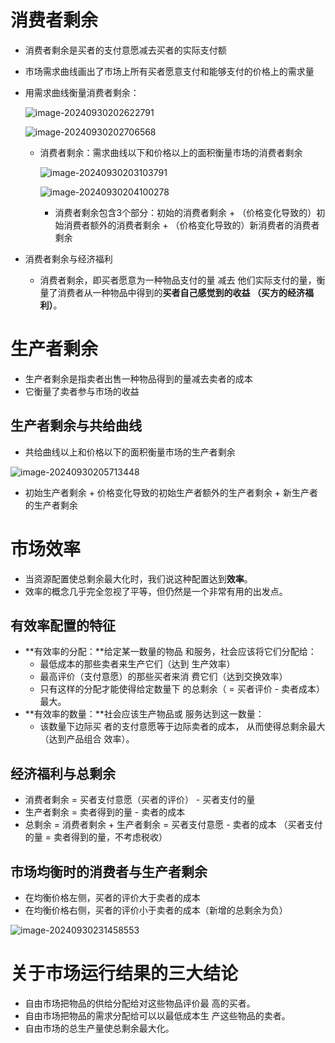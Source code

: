 # 消费者剩余

- 消费者剩余是买者的支付意愿减去买者的实际支付额

- 市场需求曲线画出了市场上所有买者愿意支付和能够支付的价格上的需求量

- 用需求曲线衡量消费者剩余：

  ![image-20240930202622791](imgs/07-%E5%B8%82%E5%9C%BA%E6%95%88%E7%8E%87/image-20240930202622791.png)

  ![image-20240930202706568](imgs/07-%E5%B8%82%E5%9C%BA%E6%95%88%E7%8E%87/image-20240930202706568.png)

  - 消费者剩余：需求曲线以下和价格以上的面积衡量市场的消费者剩余

    ![image-20240930203103791](imgs/07-%E5%B8%82%E5%9C%BA%E6%95%88%E7%8E%87/image-20240930203103791.png)

    ![image-20240930204100278](imgs/07-%E5%B8%82%E5%9C%BA%E6%95%88%E7%8E%87/image-20240930204100278.png)

    - 消费者剩余包含3个部分：初始的消费者剩余 + （价格变化导致的）初始消费者额外的消费者剩余 + （价格变化导致的）新消费者的消费者剩余

- 消费者剩余与经济福利

  - 消费者剩余，即买者愿意为一种物品支付的量 减去 他们实际支付的量，衡量了消费者从一种物品中得到的**买者自己感觉到的收益 （买方的经济福利）**。

# 生产者剩余

- 生产者剩余是指卖者出售一种物品得到的量减去卖者的成本
- 它衡量了卖者参与市场的收益

## 生产者剩余与共给曲线

- 共给曲线以上和价格以下的面积衡量市场的生产者剩余

![image-20240930205713448](imgs/07-%E5%B8%82%E5%9C%BA%E6%95%88%E7%8E%87/image-20240930205713448.png)

- 初始生产者剩余 + 价格变化导致的初始生产者额外的生产者剩余 + 新生产者的生产者剩余

# 市场效率

- 当资源配置使总剩余最大化时，我们说这种配置达到**效率**。
- 效率的概念几乎完全忽视了平等，但仍然是一个非常有用的出发点。

## 有效率配置的特征

- **有效率的分配：**给定某一数量的物品 和服务，社会应该将它们分配给：
  - 最低成本的那些卖者来生产它们（达到 生产效率）
  - 最高评价（支付意愿）的那些买者来消 费它们（达到交换效率）
  - 只有这样的分配才能使得给定数量下 的总剩余（ = 买者评价 - 卖者成本） 最大。
- **有效率的数量：**社会应该生产物品或 服务达到这一数量：
  - 该数量下边际买 者的支付意愿等于边际卖者的成本， 从而使得总剩余最大（达到产品组合 效率）。

## 经济福利与总剩余

- 消费者剩余 = 买者支付意愿（买者的评价） - 买者支付的量
- 生产者剩余 = 卖者得到的量 - 卖者的成本
- 总剩余 = 消费者剩余 + 生产者剩余 = 买者支付意愿 - 卖者的成本 （买者支付的量 = 卖者得到的量，不考虑税收）

## 市场均衡时的消费者与生产者剩余

- 在均衡价格左侧，买者的评价大于卖者的成本
- 在均衡价格右侧，买者的评价小于卖者的成本（新增的总剩余为负）

![image-20240930231458553](imgs/07-%E5%B8%82%E5%9C%BA%E6%95%88%E7%8E%87/image-20240930231458553.png)

# 关于市场运行结果的三大结论

- 自由市场把物品的供给分配给对这些物品评价最 高的买者。 
- 自由市场把物品的需求分配给可以以最低成本生 产这些物品的卖者。
- 自由市场的总生产量使总剩余最大化。